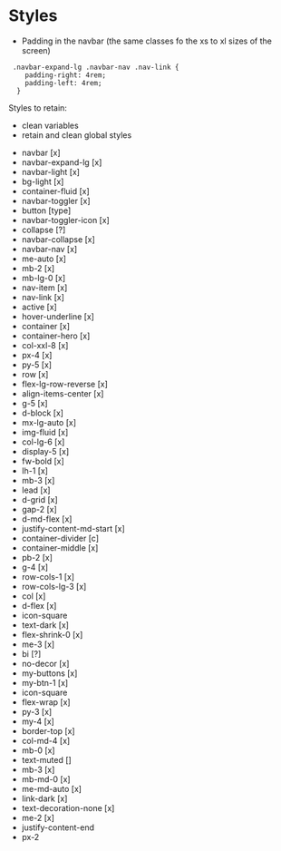 # Styles


* Padding in the navbar (the same classes fo the xs to xl sizes of the screen)

```
 .navbar-expand-lg .navbar-nav .nav-link {
    padding-right: 4rem;
    padding-left: 4rem;
  }
```

Styles to retain:
 - clean variables
 - retain and clean global styles

* navbar [x]
* navbar-expand-lg [x]
* navbar-light [x]
* bg-light [x]
* container-fluid [x]
* navbar-toggler [x]
* button [type]
* navbar-toggler-icon [x]
* collapse [?]
* navbar-collapse [x]
* navbar-nav [x]
* me-auto [x]
* mb-2 [x]
* mb-lg-0 [x]
* nav-item [x]
* nav-link [x]
* active [x]
* hover-underline [x]
* container [x]
* container-hero [x]
* col-xxl-8 [x]
* px-4 [x]
* py-5 [x]
* row [x]
* flex-lg-row-reverse [x]
* align-items-center [x]
* g-5 [x]
* d-block [x]
* mx-lg-auto [x]
* img-fluid  [x]
* col-lg-6 [x]
* display-5 [x]
* fw-bold [x]
* lh-1 [x]
* mb-3 [x]
* lead [x]
* d-grid [x]
* gap-2 [x]
* d-md-flex [x]
* justify-content-md-start [x]
* container-divider [c]
* container-middle [x]
* pb-2 [x]
* g-4 [x]
* row-cols-1 [x]
* row-cols-lg-3 [x]
*  col [x]
* d-flex [x]
* icon-square
* text-dark [x]
* flex-shrink-0 [x]
* me-3 [x]
* bi [?]
* no-decor [x]
* my-buttons [x]
* my-btn-1 [x]
* icon-square
* flex-wrap [x]
* py-3 [x]
* my-4 [x]
* border-top [x]
* col-md-4 [x]
* mb-0 [x]
* text-muted []
* mb-3 [x]
* mb-md-0 [x]
* me-md-auto [x]
* link-dark [x]
* text-decoration-none [x]
* me-2 [x]
* justify-content-end
* px-2